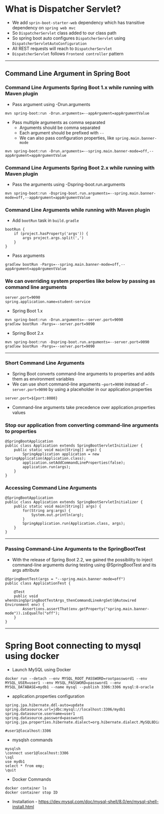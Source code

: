 # What is Dispatcher Servlet?
* We add `sprin-boot-starter-web` dependency which has transitive dependency on `spring web mvc`
* So `DispatcherServlet` class added to our class path
* So spring boot auto configures `DispatcherServlet` using `DispatcherServletAutoConfiguration`
* All REST requests will reach to `DispatcherServlet`
* `DispatcherServlet` follows `Frontend controller` pattern
------
## Command Line Argument in Spring Boot
### Command Line Arguments Spring Boot 1.x while running with Maven plugin
* Pass argument using -Drun.arguments
```
mvn spring-boot:run -Drun.arguments=--appArgument=appArgumentValue
```
* Pass multiple arguments as comma separated
	* Arguments should be comma separated
	* Each argument should be prefixed with `--`
	* We can also pass configuration properties, like `spring.main.banner-mode`
```
mvn spring-boot:run -Drun.arguments=--spring.main.banner-mode=off,--appArgument=appArgumentValue
```
### Command Line Arguments Spring Boot 2.x while running with Maven plugin
* Pass the arguments using -Dspring-boot.run.arguments
```
mvn spring-boot:run -Dspring-boot.run.arguments=--spring.main.banner-mode=off,--appArgument=appArgumentValue
```
### Command Line Arguments while running with Maven plugin
* Add `bootRun` task in `build.gradle`
```
bootRun {
    if (project.hasProperty('args')) {
        args project.args.split(',')
    }
}
```
* Pass arguments
```
gradlew bootRun -Pargs=--spring.main.banner-mode=off,--appArgument=appArgumentValue
```
### We can overriding system properties like below by passing as command line arguments
```
server.port=9090
spring.application.name=student-service
```
* Spring Boot 1.x
```
mvn spring-boot:run -Drun.arguments=--server.port=9090
gradlew bootRun -Pargs=--server.port=9090
```
* Spring Boot 2.x
```
mvn spring-boot:run -Dspring-boot.run.arguments=--server.port=9090
gradlew bootRun -Pargs=--server.port=9090
```
------
### Short Command Line Arguments
* Spring Boot converts command-line arguments to properties and adds them as environment variables
* We can use short command-line arguments `–port=9090` instead of `–server.port=9090` by using a placeholder in our application.properties
```
server.port=${port:8080}
```
* Command-line arguments take precedence over application.properties values
### Stop our application from converting command-line arguments to properties
```
@SpringBootApplication
public class Application extends SpringBootServletInitializer {
    public static void main(String[] args) {
        SpringApplication application = new SpringApplication(Application.class);
        application.setAddCommandLineProperties(false);
        application.run(args);
    }
}
```
### Accessing Command Line Arguments
```
@SpringBootApplication
public class Application extends SpringBootServletInitializer {
    public static void main(String[] args) {
        for(String arg:args) {
            System.out.println(arg);
        }
        SpringApplication.run(Application.class, args);
    }
}
```
------
### Passing Command-Line Arguments to the SpringBootTest
* With the release of Spring Boot 2.2, we gained the possibility to inject command-line arguments during testing using @SpringBootTest and its args attribute
```
@SpringBootTest(args = "--spring.main.banner-mode=off")
public class ApplicationTest {
 
    @Test
    public void whenUsingSpringBootTestArgs_thenCommandLineArgSet(@Autowired Environment env) {
        Assertions.assertThat(env.getProperty("spring.main.banner-mode")).isEqualTo("off");
    }
}
```
------
# Spring Boot connecting to mysql using docker
* Launch MySQL using Docker
```
docker run --detach --env MYSQL_ROOT_PASSWORD=rootpassword1 --env MYSQL_USER=user1 --env MYSQL_PASSWORD=password1 --env MYSQL_DATABASE=mydb1 --name mysql --publish 3306:3306 mysql:8-oracle
```
* application.properties configuration
```
spring.jpa.hibernate.ddl-auto=update
spring.datasource.url=jdbc:mysql://localhost:3306/mydb1
spring.datasource.username=user1
spring.datasource.password=password1
spring.jpa.properties.hibernate.dialect=org.hibernate.dialect.MySQL8Dialect

#user1@localhost:3306
```
* mysqlsh commands
```
mysqlsh
\connect user1@localhost:3306
\sql
use mydb1
select * from emp;
\quit
```
* Docker Commands
```
docker container ls
docker container stop ID
```
* Installation - https://dev.mysql.com/doc/mysql-shell/8.0/en/mysql-shell-install.html